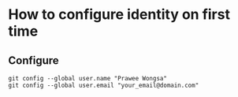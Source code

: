 # How to configure identity on first time

## Configure
```
git config --global user.name "Prawee Wongsa"
git config --global user.email "your_email@domain.com"
```
